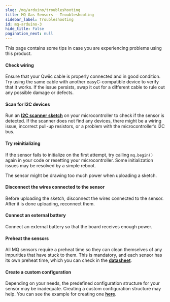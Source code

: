 ```yaml
---
slug: /mq/arduino/troubleshooting 
title: MQ Gas Sensors – Troubleshooting
sidebar_label: Troubleshooting
id: mq-arduino-3 
hide_title: False
pagination_next: null
---
```

This page contains some tips in case you are experiencing problems using this product.

<ExpandableSection title="My sensor won't initialize! (Qwiic)">

#### Check wiring
Ensure that your Qwiic cable is properly connected and in good condition. Try using the same cable with another easyC-compatible device to verify that it works. If the issue persists, swap it out for a different cable to rule out any possible damage or defects.

#### Scan for I2C devices
Run an [**I2C scanner sketch**](https://github.com/SolderedElectronics/Soldered-Hacky-Codes/tree/main/I2C_Scanner) on your microcontroller to check if the sensor is detected. If the scanner does not find any devices, there might be a wiring issue, incorrect pull-up resistors, or a problem with the microcontroller’s I2C bus.

#### Try reinitializing
If the sensor fails to initialize on the first attempt, try calling `mq.begin()` again in your code or resetting your microcontroller. Some initialization issues may be resolved by a simple reboot.

</ExpandableSection>

<ExpandableSection title="My sketch won't upload! (Regular)">

The sensor might be drawing too much power when uploading a sketch.

#### Disconnect the wires connected to the sensor
Before uploading the sketch, disconnect the wires connected to the sensor. After it is done uploading, reconnect them.

#### Connect an external battery
Connect an external battery so that the board receives enough power.

</ExpandableSection>

<ExpandableSection title="My readings are inaccurate!">

#### Preheat the sensors
All MQ sensors require a preheat time so they can clean themselves of any impurities that have stuck to them. This is mandatory, and each sensor has its own preheat time, which you can check in the [**datasheet**](/documentation/mq/how-it-works/#datasheets).

#### Create a custom configuration
Depending on your needs, the predefined configuration structure for your sensor may be inadequate. Creating a custom configuration structure may help. You can see the example for creating one [**here**](/documentation/mq/arduino/creating-a-custom-configuration/).

</ExpandableSection>